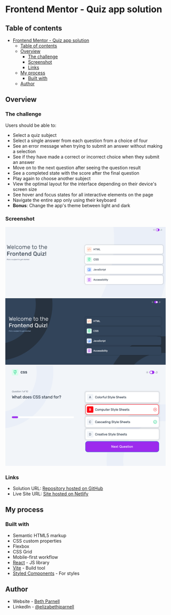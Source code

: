 # Frontend Mentor - Quiz app solution

## Table of contents

- [Frontend Mentor - Quiz app solution](#frontend-mentor---quiz-app-solution)
  - [Table of contents](#table-of-contents)
  - [Overview](#overview)
    - [The challenge](#the-challenge)
    - [Screenshot](#screenshot)
    - [Links](#links)
  - [My process](#my-process)
    - [Built with](#built-with)
  - [Author](#author)

## Overview

### The challenge

Users should be able to:

- Select a quiz subject
- Select a single answer from each question from a choice of four
- See an error message when trying to submit an answer without making a selection
- See if they have made a correct or incorrect choice when they submit an answer
- Move on to the next question after seeing the question result
- See a completed state with the score after the final question
- Play again to choose another subject
- View the optimal layout for the interface depending on their device's screen size
- See hover and focus states for all interactive elements on the page
- Navigate the entire app only using their keyboard
- **Bonus**: Change the app's theme between light and dark

### Screenshot

![Desktop Light Mode](./screenshots/desktop-light.png)
![Desktop Dark Mode](./screenshots/desktop-dark.png)
![Wrong Answer](./screenshots/wrong-answer.png)


### Links

- Solution URL: [Repository hosted on GitHub](https://github.com/ejparnell/frontend-quiz-app)
- Live Site URL: [Site hosted on Netlify](https://regal-cuchufli-50213d.netlify.app/)

## My process

### Built with

- Semantic HTML5 markup
- CSS custom properties
- Flexbox
- CSS Grid
- Mobile-first workflow
- [React](https://reactjs.org/) - JS library
- [Vite](https://vitejs.dev/) - Build tool
- [Styled Components](https://styled-components.com/) - For styles

## Author

- Website - [Beth Parnell](https://www.your-site.com)
- LinkedIn - [@elizabethjparnell](https://www.linkedin.com/in/elizabethjparnell/)